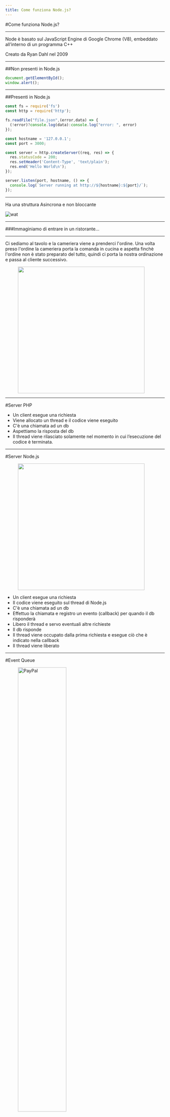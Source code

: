 ```yaml
---
title: Come funziona Node.js?
---
```


#Come funziona Node.js?

---

Node è basato sul JavaScript Engine di Google Chrome (V8), embeddato all’interno di un programma C++

Creato da Ryan Dahl nel 2009

---

##Non presenti in Node.js

```js
document.getElementById();
window.alert();
```

---

##Presenti in Node.js

```js
const fs = require('fs')
const http = require('http');

fs.readFile("file.json",(error,data) => { 
  (!error)?console.log(data):console.log("error: ", error) 
});

const hostname = '127.0.0.1';
const port = 3000;

const server = http.createServer((req, res) => {
  res.statusCode = 200;
  res.setHeader('Content-Type', 'text/plain');
  res.end('Hello World\n');
});

server.listen(port, hostname, () => {
  console.log(`Server running at http://${hostname}:${port}/`);
});
```

---

Ha una struttura Asincrona e non bloccante

![wat](https://media.tenor.com/images/28082369bfa2b077cdd5f678c17656bc/tenor.gif)

---

###Immaginiamo di entrare in un ristorante...

---

<div class="row">
<div class="col-6  align-self-center">

Ci sediamo al tavolo e la cameriera viene a prenderci l'ordine.
Una volta preso l'ordine la cameriera porta la comanda in cucina e aspetta finchè l'ordine non è stato preparato del tutto,
quindi ci porta la nostra ordinazione e passa al cliente successivo.

</div>
<div class="col-6  align-self-center">

<figure class="box-shadow">
<img src="https://cdn.lifehack.org/wp-content/uploads/2013/02/cut-into-line.jpg" style="width: 400px">
</figure>

</div>
</div>


---

#Server PHP

- Un client esegue una richiesta 
- Viene allocato un thread e il codice viene eseguito
- C'è una chiamata ad un db
- Aspettiamo la risposta del db
- Il thread viene rilasciato solamente nel momento in cui l’esecuzione del codice è terminata.


---

#Server Node.js

<div class="row">
<div class="col-6  align-self-center">

<figure class="box-shadow">
<img src="
https://images.assettype.com/tgdaily%2F2016-09%2Facf80e86-b0c7-489d-bc3a-ded94b830817%2Fwhy-so-asynchronous-640x480.jpg?w=480&auto=format%2Ccompress&fit=max" style="width: 400px">
</figure>

</div>
<div class="col-6  align-self-center">

- Un client esegue una richiesta 
- Il codice viene eseguito sul thread di Node.js
- C'è una chiamata ad un db
- Effettuo la chiamata e registro un evento (callback) per quando il db risponderà
- Libero il thread e servo eventuali altre richieste
- Il db risponde
- Il thread viene occupato dalla prima richiesta e esegue ciò che è indicato nella callback
- Il thread viene liberato

</div>
</div>



---

#Event Queue


<figure class="box-shadow">
<img src="https://www.sciano.net/images/post/14/as_blog_javascript_event_loop.png" alt="PayPal" style="width:60%;"/>
</figure>

---

<div class="row">
<div class="col-6  align-self-center">

<figure class="box-shadow">
<img src="
https://miro.medium.com/max/722/1*UN325lO3m7E30D-KdpiKAw.png" style="width: 400px">
</figure>

</div>
<div class="col-6  align-self-center">


Questa struttura asincrona fa si che Node.js sia perfetto per sviluppare applicazione I/O intensive, applicazioni in real time
e web server altamente scalabili che possono servire un grosso numero di uteni contemporaneamente.

</div>
</div>
